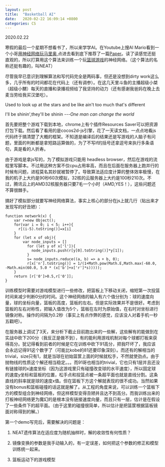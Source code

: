 ```yaml
---
layout: post
title:  "Basketball AI"
date:   2020-02-22 16:09:14 +0800
categories: CS
---
```


2020.02.22

寒假的最后一个星期不想看书了，所以来学学AI。在Youtube上搜AI Mario看到一个小哥[用神经网络玩马里奥](https://www.youtube.com/watch?v=qv6UVOQ0F44),点进去看到底下推荐了一篇[Paper](http://nn.cs.utexas.edu/downloads/papers/stanley.ec02.pdf)。读了读感觉还挺直观的，所以打算用这个算法来训练一个玩[篮球游戏](http://t.cn/AisizCcW)的神经网络。（这个算法的名称还挺有趣的，叫NEAT）

尽管我早已意识到理解算法和写代码完全是两码事，但还是没想到dirty work这么多，几乎所有的时间都花在代码上（还有调参）。在这几天里斗鱼的主播超级小桀（超级小嬲）每天的直播和录播视频给了我坚持的动力（还有感谢我爸妈在晚上去麦当劳给我买汉堡吃）。

Used to look up at the stars and be like ain't too much that's different

I'll be shinin',they'll be shinin   ---*One man can change the world*


首先要把整个游戏下载到本地，chrome上有个插件Resources Saver可以把资源打包下载。然后看了看用的是cocos2d-js引擎，花了一天读文档，一点点地看js代码终于搞清楚了大概的框架。不知道是编译后的结果还是写游戏的人脑子有问题，里面的判断都是拿短路运算做的，为了不写if的括号还拿逗号来执行多条语句，真是看的人折寿。


由于游戏是拿js写的，为了模拟游戏只能用 headless browser，然后在游戏的流程里写脚本。不过用这种方案不仅cpu占用率高，而且在后面在服务器上跑并行的时候有问题，进程莫名其妙就被暂停了。导致算法适应度计算的整体效率极慢，在我的机子上大约是90秒60次模拟，32核的云服务器上大约是100秒210次。不过，腾讯云上的AMD32核服务器只要7毛一个小时（AMD,YES！），这些问题还不算很棘手。

搞好了模拟部分就要写神经网络算法，事实上核心的部分在js上就几行（贴出来才发现写的好丑陋）：
```
function network(x) {
    var r=new Object();
    for(var i = 0; i < 5; i++){
      r[(i-5).toString()]=x[i]
    }
    for (let x of obj){
        var node_inputs = []
          for (let y of x['l']){
            node_inputs.push(r[y[0].toString()]*y[1]);
          }
          s= node_inputs.reduce((a, b) => a + b, 0);
          r[x['n'].toString()] = 1/(1+Math.pow(Math.E,Math.max(-60.0, -Math.min(60.0, 5.0 * (x['b']+x['r']*s)))));
    }
    return [r['0']>0.5,r['0']];
}
```
训练模型时需要对游戏模型进行一些修改，把篮板上下移动关闭，缩短第一次投篮时间来减少判断0分的时间。这个神经网络的输入有六个值分别为：球的速度向量，球的坐标向量，篮板的高度，篮板的左右。但是实际效果并不是很好。考虑到篮板的左右对称性，把输入值改为5个，篮板在左时为原始值，在右时对坐标进行镜像对称。操作的间隔为0.2秒（事实上有点作弊的感觉，应该没人对着手机一秒五戳吧）。

在服务器上调试了3天，来分析下截止目前跑出来的一些解，这些解有的能做到在实战中砍下200分（我反正是做不到），有的能利用游戏机制对每个球都打板来获得高分。犹记得看到前者的时候是它在训练中砍下91高分，把我吓坏了，我应该会永远记得91这个数字了（可能比kobe的81还要印象深刻）。而还有的解相当的trivial，size只有1，就是当球在初始篮筐上面的时候就松手，不然就使劲点。由于抛物线的性质这个解还相当稳定。。。而91哥也相当的trivial，它也只有1层并且还没有链接球的x速度坐标（因为这游戏里只有碰撞改变球的水平速度），所以固定球的速度y坐标和篮板的位置，松手点和投篮点被一条超平面也就是直线分割。这条直线的斜率就是球的速度x值。但在篮板下方这个解就表现的很不成功。当然如果没有bonus和篮板碰撞的话这就是解了。从工程的角度来说，可以训练一个篮板下方的模型组合到神经网络，但这样模型变得丑陋并且达不到高分。而我训练出来的打板神经网络更为魔幻的是根本没有链接速度向量，而且只有一层，估计是在假设了一些条件下的超平面。（由于这里的碰撞很简单，所以估计是把篮筐根据篮板镜面对称得到的解。）

第一个demo写完后，需要解决的问题是：


1. NEAT遗传算法在适应度为随机抽样时，解的收敛性有何性质？

2. 镜像变换的参数是我手动输入的，有一定误差，如何把这个参数的修正和模型训练统一起来。

3. 篮板运动下的游戏模型